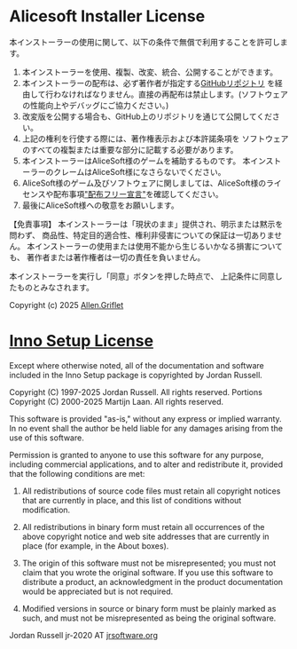 Alicesoft Installer License
==================
本インストーラーの使用に関して、以下の条件で無償で利用することを許可します。

1. 本インストーラーを使用、複製、改変、統合、公開することができます。
2. 本インストーラーの配布は、必ず著作者が指定する[GitHubリポジトリ](https://github.com/Allen-Griflet/Alicesoft_installer)
   を経由して行わなければなりません。直接の再配布は禁止します。(ソフトウェアの性能向上やデバッグにご協力ください。)
3. 改変版を公開する場合も、GitHub上のリポジトリを通じて公開してください。
4. 上記の権利を行使する際には、著作権表示および本許諾条項を
   ソフトウェアのすべての複製または重要な部分に記載する必要があります。
5. 本インストーラーはAliceSoft様のゲームを補助するものです。
   本インストーラーのクレームはAliceSoft様になさらないでください。
6. AliceSoft様のゲーム及びソフトウェアに関しましては、AliceSoft様のライセンスや配布事項["配布フリー宣言"](https://www.alicesoft.com/about/)を確認してください。
7. 最後にAliceSoft様への敬意をお願いします。

【免責事項】
本インストーラーは「現状のまま」提供され、明示または黙示を問わず、
商品性、特定目的適合性、権利非侵害についての保証は一切ありません。
本インストーラーの使用または使用不能から生じるいかなる損害についても、
著作者または著作権者は一切の責任を負いません。

本インストーラーを実行し「同意」ボタンを押した時点で、
上記条件に同意したものとみなされます。

Copyright (c) 2025 [Allen.Griflet](https://github.com/Allen-Griflet)

[Inno Setup License](https://jrsoftware.org/files/is/license.txt)
==================

Except where otherwise noted, all of the documentation and software included in the Inno Setup
package is copyrighted by Jordan Russell.

Copyright (C) 1997-2025 Jordan Russell. All rights reserved.
Portions Copyright (C) 2000-2025 Martijn Laan. All rights reserved.

This software is provided "as-is," without any express or implied warranty. In no event shall the
author be held liable for any damages arising from the use of this software.

Permission is granted to anyone to use this software for any purpose, including commercial
applications, and to alter and redistribute it, provided that the following conditions are met:

1. All redistributions of source code files must retain all copyright notices that are currently in
   place, and this list of conditions without modification.

2. All redistributions in binary form must retain all occurrences of the above copyright notice and
   web site addresses that are currently in place (for example, in the About boxes).

3. The origin of this software must not be misrepresented; you must not claim that you wrote the
   original software. If you use this software to distribute a product, an acknowledgment in the
   product documentation would be appreciated but is not required.

4. Modified versions in source or binary form must be plainly marked as such, and must not be
   misrepresented as being the original software.


Jordan Russell
jr-2020 AT [jrsoftware.org](https://jrsoftware.org/)
